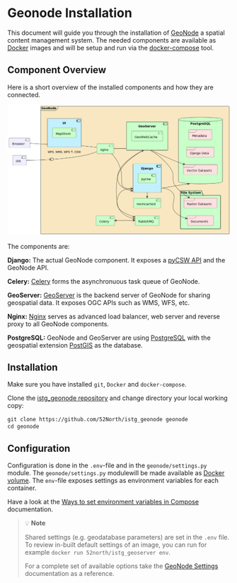 # Geonode Installation

This document will guide you through the installation of [GeoNode](https://geonode.org/) a spatial content management system.
The needed components are available as [Docker](https://www.docker.com/) images and will be setup and run via the [docker-compose](https://docs.docker.com/compose/) tool.

## Component Overview

Here is a short overview of the installed components and how they are connected.

![GeoNode Architecture](./img/geonode_architecture_4x.png "Geonode Architecture")

The components are:

**Django:** The actual GeoNode component.
It exposes a [pyCSW API](https://pycsw.org/) and the GeoNode API.

**Celery:** [Celery](https://docs.celeryq.dev/en/stable/) forms the asynchronuous task queue of GeoNode.

**GeoServer:** [GeoServer](https://geoserver.org/) is the backend server of GeoNode for sharing geospatial data.
It exposes OGC APIs such as WMS, WFS, etc. 

**Nginx:** [Nginx](https://nginx.com) serves as advanced load balancer, web server and reverse proxy to all GeoNode components.

**PostgreSQL:** GeoNode and GeoServer are using [PostgreSQL](https://www.postgresql.org)  with the geospatial extension [PostGIS](https://postgis.net) as the database.

## Installation

Make sure you have installed `git`, `Docker` and `docker-compose`.

Clone the [istg_geonode repository]( https://github.com/52North/istg_geonode) and change directory your local working copy:

```
git clone https://github.com/52North/istg_geonode geonode
cd geonode
```

## Configuration

Configuration is done in the `.env`-file and in the `geonode/settings.py` module.
The `geonode/settings.py` modulewill be made available as [Docker volume](https://docs.docker.com/storage/volumes/#use-a-volume-with-docker-compose).
The `env`-file exposes settings as environment variables for each container. 


Have a look at the [Ways to set environment variables in Compose](https://docs.docker.com/compose/environment-variables/set-environment-variables/) documentation.

> :bulb: **Note**
>
> Shared settings (e.g. geodatabase parameters) are set in the `.env` file. 
> To review in-built default settings of an image, you can run for example `docker run 52north/istg_geoserver env`.
>
> For a complete set of available options take the [GeoNode Settings](https://docs.geonode.org/en/master/basic/settings/index.html#settings) documentation as a reference.

